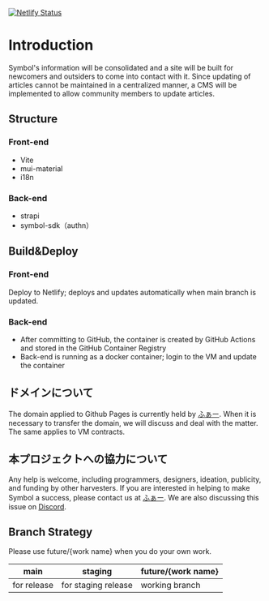 [![Netlify Status](https://api.netlify.com/api/v1/badges/3048a429-4241-4779-81ab-cdcbea31b4a3/deploy-status)](https://app.netlify.com/sites/symbol-web/deploys)

# Introduction

Symbol's information will be consolidated and a site will be built for newcomers and outsiders to come into contact with it.
Since updating of articles cannot be maintained in a centralized manner, a CMS will be implemented to allow community members to update articles.

## Structure

### Front-end

- Vite
- mui-material
- i18n

### Back-end

- strapi
- symbol-sdk（authn）

## Build&Deploy

### Front-end

Deploy to Netlify; deploys and updates automatically when main branch is updated.

### Back-end

- After committing to GitHub, the container is created by GitHub Actions and stored in the GitHub Container Registry
- Back-end is running as a docker container; login to the VM and update the container

## ドメインについて

The domain applied to Github Pages is currently held by [ふぁー](https://twitter.com/faunsu19000/photo).
When it is necessary to transfer the domain, we will discuss and deal with the matter.
The same applies to VM contracts.

## 本プロジェクトへの協力について

Any help is welcome, including programmers, designers, ideation, publicity, and funding by other harvesters.
If you are interested in helping to make Symbol a success, please contact us at [ふぁー](https://twitter.com/faunsu19000/photo).
We are also discussing this issue on [Discord](https://discord.com/channels/856325968096133191/999479496845561946).

## Branch Strategy

Please use future/{work name} when you do your own work.

| main        | staging             | future/{work name} |
| ----------- | ------------------- | ------------------ |
| for release | for staging release | working branch     |

